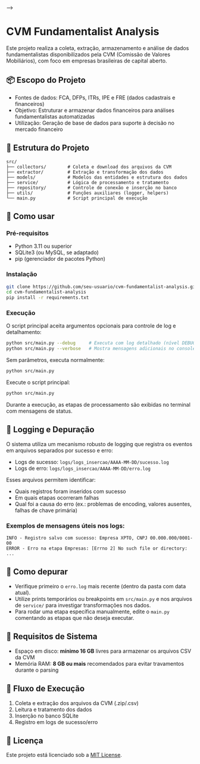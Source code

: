 <!-- <!-- # CVM Fundamentalist Analysis

Este projeto realiza a coleta, extração, armazenamento e análise de dados fundamentalistas disponibilizados pela CVM (Comissão de Valores Mobiliários), com foco em empresas brasileiras de capital aberto.

## 📦 Escopo do Projeto

- **Dados coletados**: FCA, DFPs, ITRs, IPE e FRE (apenas dados cadastrais)
- **Objetivo**: Armazenamento e visualização de dados financeiros estruturados
- **Utilização**: Análises financeiras automatizadas e suporte à tomada de decisão

## 🧱 Estrutura do Projeto

```
src/
├── collectors/        # Scripts de coleta e download dos arquivos da CVM
├── extractor/         # Processamento e extração de dados dos arquivos
├── models/            # Definições das entidades de dados
├── service/           # Serviços que interpretam e transformam os dados
├── utils/             # Funções utilitárias (logger, helpers)
└── main.py            # Ponto de entrada da aplicação
```

## 🚀 Como usar

### Pré-requisitos

- Python 3.11+
- SQLite3

### Instalação

Clone o repositório:

```bash
git clone https://github.com/seu-usuario/cvm-fundamentalist-analysis.git
cd cvm-fundamentalist-analysis
```

Crie e ative o ambiente virtual (opcional, mas recomendado):

```bash
python -m venv .venv
source .venv/bin/activate  # Linux/macOS
.venv\Scripts\activate     # Windows
```

Instale as dependências:

```bash
pip install -r requirements.txt
```

### Configuração do banco de dados

Execute o script SQL localizado em `sqlite-projeto` para criar o esquema necessário no SQLite:

```bash
python script-sqlite.sql
```

Configure as credenciais do banco no arquivo de configuração apropriado (normalmente em `src/utils` ou variáveis de ambiente).

### Execução

Rode o projeto usando:

```bash
python src/main.py
```

## 🛠 Tecnologias Utilizadas

- Python
- BeautifulSoup
- Requests
- Pandas
- SQLAlchemy
- SQLite3
- Tkinter

## 📄 Licença

Este projeto está licenciado sob a MIT License.

---
 -->

<!-- # CVM Fundamentalist Analysis

Este projeto realiza a coleta, extração, armazenamento e análise de dados fundamentalistas disponibilizados pela CVM (Comissão de Valores Mobiliários), com foco em empresas brasileiras de capital aberto.

## 📦 Escopo do Projeto

- **Fontes de dados**: FCA, DFPs, ITRs, IPE e FRE (dados cadastrais e financeiros)
- **Objetivo**: Estruturar e armazenar dados financeiros para análises fundamentalistas automatizadas
- **Utilização**: Geração de base de dados para suporte à decisão no mercado financeiro

## 🧱 Estrutura do Projeto

```text
src/
├── collectors/        # Coleta e download dos arquivos da CVM
├── extractor/         # Extração e transformação dos dados
├── models/            # Modelos das entidades e estrutura dos dados
├── service/           # Lógica de processamento e tratamento
├── utils/             # Funções auxiliares (logger, helpers, etc.)
└── main.py            # Script principal de execução
```

## 🚀 Como usar

### Pré-requisitos

- Python 3.11 ou superior
- SQLite3 ou MySQL (ajustável via repositórios)
- `pip` para instalação de dependências

### Instalação

```bash
git clone https://github.com/seu-usuario/cvm-fundamentalist-analysis.git
cd cvm-fundamentalist-analysis
pip install -r requirements.txt
python src/main.py
```

## 💾 Requisitos de Sistema

- **Espaço em disco**: pelo menos **16 GB** livres para armazenar arquivos CSV e extrair os dados
- **Memória RAM**: recomenda-se **8 GB ou mais**, pois o processamento pode ser intensivo

## 🔄 Fluxo de Execução

1. Coleta e download dos arquivos da CVM (.zip)
2. Extração e processamento dos dados CSV
3. Inserção em banco de dados relacional (SQLite3)
4. Disponibilização dos dados para análises futuras

## 📄 Licença

Este projeto é open-source sob a licença MIT. --> -->


# CVM Fundamentalist Analysis

Este projeto realiza a coleta, extração, armazenamento e análise de dados fundamentalistas disponibilizados pela CVM (Comissão de Valores Mobiliários), com foco em empresas brasileiras de capital aberto.

## 📦 Escopo do Projeto

- Fontes de dados: FCA, DFPs, ITRs, IPE e FRE (dados cadastrais e financeiros)
- Objetivo: Estruturar e armazenar dados financeiros para análises fundamentalistas automatizadas
- Utilização: Geração de base de dados para suporte à decisão no mercado financeiro

## 🧱 Estrutura do Projeto

```text
src/
├── collectors/        # Coleta e download dos arquivos da CVM
├── extractor/         # Extração e transformação dos dados
├── models/            # Modelos das entidades e estrutura dos dados
├── service/           # Lógica de processamento e tratamento
├── repository/        # Controle de conexão e inserção no banco
├── utils/             # Funções auxiliares (logger, helpers)
└── main.py            # Script principal de execução
```

## 🚀 Como usar

### Pré-requisitos

- Python 3.11 ou superior
- SQLite3 (ou MySQL, se adaptado)
- pip (gerenciador de pacotes Python)

### Instalação

```bash
git clone https://github.com/seu-usuario/cvm-fundamentalist-analysis.git
cd cvm-fundamentalist-analysis
pip install -r requirements.txt
```

### Execução

O script principal aceita argumentos opcionais para controle de log e detalhamento:

```bash
python src/main.py --debug     # Executa com log detalhado (nível DEBUG)
python src/main.py --verbose   # Mostra mensagens adicionais no console
```

Sem parâmetros, executa normalmente:

```bash
python src/main.py
```


Execute o script principal:

```bash
python src/main.py
```

Durante a execução, as etapas de processamento são exibidas no terminal com mensagens de status.

## 🐞 Logging e Depuração

O sistema utiliza um mecanismo robusto de logging que registra os eventos em arquivos separados por sucesso e erro:

- Logs de sucesso: `logs/logs_insercao/AAAA-MM-DD/sucesso.log`
- Logs de erro: `logs/logs_insercao/AAAA-MM-DD/erro.log`

Esses arquivos permitem identificar:
- Quais registros foram inseridos com sucesso
- Em quais etapas ocorreram falhas
- Qual foi a causa do erro (ex.: problemas de encoding, valores ausentes, falhas de chave primária)

### Exemplos de mensagens úteis nos logs:

```text
INFO - Registro salvo com sucesso: Empresa XPTO, CNPJ 00.000.000/0001-00
ERROR - Erro na etapa Empresas: [Errno 2] No such file or directory: ...
```

## 🔎 Como depurar

- Verifique primeiro o `erro.log` mais recente (dentro da pasta com data atual).
- Utilize prints temporários ou breakpoints em `src/main.py` e nos arquivos de `service/` para investigar transformações nos dados.
- Para rodar uma etapa específica manualmente, edite o `main.py` comentando as etapas que não deseja executar.

## 💾 Requisitos de Sistema

- Espaço em disco: **mínimo 16 GB** livres para armazenar os arquivos CSV da CVM
- Memória RAM: **8 GB ou mais** recomendados para evitar travamentos durante o parsing

## 🔄 Fluxo de Execução

1. Coleta e extração dos arquivos da CVM (.zip/.csv)
2. Leitura e tratamento dos dados
3. Inserção no banco SQLite
4. Registro em logs de sucesso/erro

## 📄 Licença

Este projeto está licenciado sob a [MIT License](LICENSE).